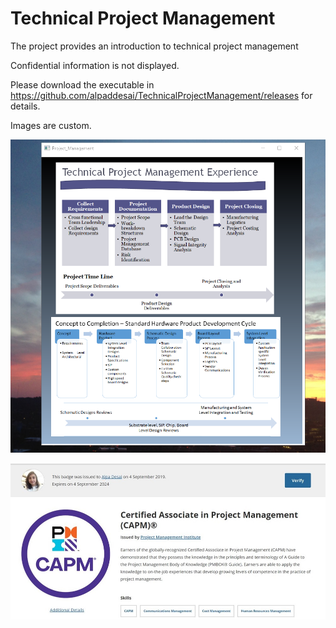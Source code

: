 # Technical Project Management

The project provides an introduction to technical project management 

Confidential information is not displayed. 

Please download the executable in https://github.com/alpaddesai/TechnicalProjectManagement/releases for details. 

Images are custom. 

![image](TPM.png)

![image](CAPM.jpg)
